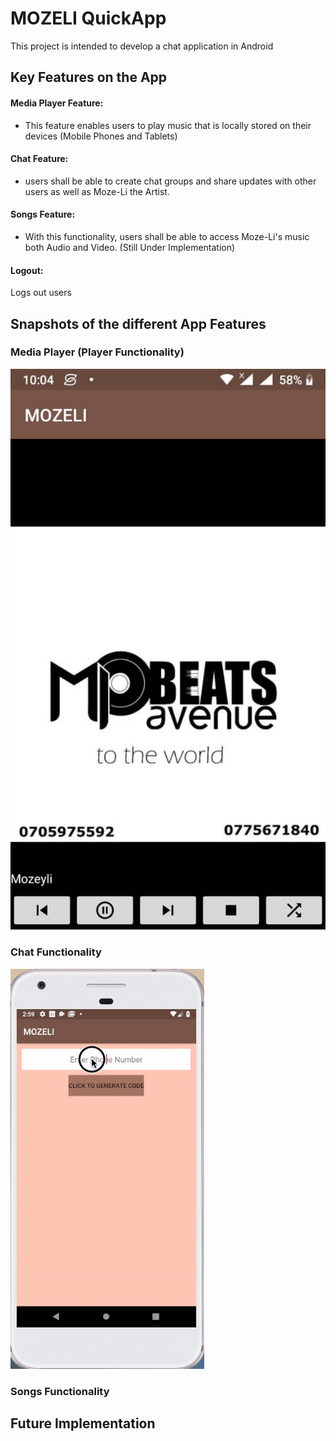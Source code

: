 # MOZELI QuickApp
This project is intended to develop a chat application in Android

## Key Features on the App
#### Media Player Feature:
- This feature enables users to play music that is locally stored on their devices (Mobile Phones and Tablets)

#### Chat Feature:
- users shall be able to create chat groups and share updates with other users as well as Moze-Li the Artist.

#### Songs Feature:
- With this functionality, users shall be able to access Moze-Li's music both Audio and Video.
(Still Under Implementation)

#### Logout:
Logs out users

## Snapshots of the different App Features
### Media Player (Player Functionality)
![SnapShot2](/images/player.jpeg)

### Chat Functionality

![SnapShot](/images/chatting.gif)

### Songs Functionality


## Future Implementation
